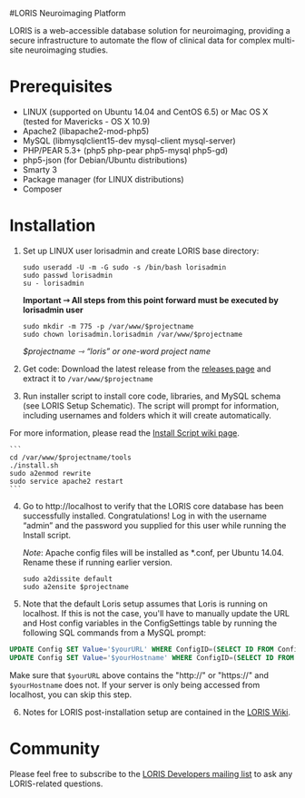 #LORIS Neuroimaging Platform

LORIS is a web-accessible database solution for neuroimaging, providing a secure infrastructure to automate the flow of clinical data for complex multi-site neuroimaging studies.

# Prerequisites

 * LINUX (supported on Ubuntu 14.04 and CentOS 6.5) or Mac OS X (tested for Mavericks - OS X 10.9)
 * Apache2 (libapache2-mod-php5)
 * MySQL (libmysqlclient15-dev mysql-client mysql-server)
 * PHP/PEAR 5.3+ (php5 php-pear php5-mysql php5-gd)
 * php5-json (for Debian/Ubuntu distributions)
 * Smarty 3
 * Package manager (for LINUX distributions)
 * Composer

# Installation

1. Set up LINUX user lorisadmin and create LORIS base directory:

    ```
    sudo useradd -U -m -G sudo -s /bin/bash lorisadmin
    sudo passwd lorisadmin
    su - lorisadmin
    ```

    <b>Important ⇾ All steps from this point forward must be executed by lorisadmin user</b>

    ```
    sudo mkdir -m 775 -p /var/www/$projectname
    sudo chown lorisadmin.lorisadmin /var/www/$projectname
    ```

    <i>$projectname ⇾ “loris” or one-word project name</i>

2. Get code:
    Download the latest release from the [releases page](https://github.com/aces/Loris/releases) and
    extract it to `/var/www/$projectname`

3. Run installer script to install core code, libraries, and MySQL schema (see LORIS Setup Schematic). The script will prompt for information, including usernames and folders which it will create automatically.

For more information, please read the [Install Script wiki page](https://github.com/aces/Loris/wiki/Install-Script).

    ```
    cd /var/www/$projectname/tools
    ./install.sh
    sudo a2enmod rewrite
    sudo service apache2 restart
    ```

4. Go to http://localhost to verify that the LORIS core database has been successfully installed. Congratulations!
Log in with the username “admin” and the password you supplied for this user while running the Install script.

    _Note_: Apache config files will be installed as *.conf, per Ubuntu 14.04. Rename these if running earlier version.

    ```
    sudo a2dissite default
    sudo a2ensite $projectname
    ```
5. Note that the default Loris setup assumes that Loris is running on localhost. If this
is not the case, you'll have to manually update the URL and Host config variables in the
ConfigSettings table by running the following SQL commands from a MySQL prompt:

```SQL
UPDATE Config SET Value='$yourURL' WHERE ConfigID=(SELECT ID FROM ConfigSettings WHERE Name='url');
UPDATE Config SET Value='$yourHostname' WHERE ConfigID=(SELECT ID FROM ConfigSettings WHERE Name='host');
```

Make sure that `$yourURL` above contains the "http://" or "https://" and `$yourHostname` does not. If your server is only being accessed from localhost, you can skip this step.

6. Notes for LORIS post-installation setup are contained in the [LORIS Wiki](https://github.com/aces/Loris/wiki/Setup).

# Community
Please feel free to subscribe to the [LORIS Developers mailing list](http://www.bic.mni.mcgill.ca/mailman/listinfo/loris-dev) to ask any LORIS-related questions.
